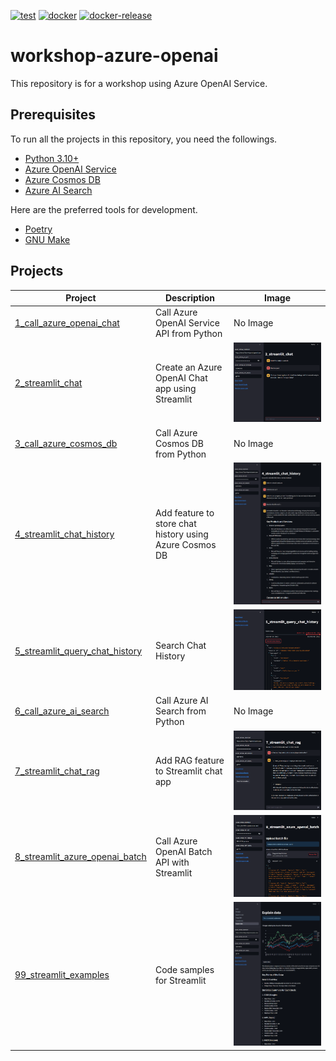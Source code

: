 [![test](https://github.com/ks6088ts-labs/workshop-azure-openai/actions/workflows/test.yaml/badge.svg?branch=main)](https://github.com/ks6088ts-labs/workshop-azure-openai/actions/workflows/test.yaml?query=branch%3Amain)
[![docker](https://github.com/ks6088ts-labs/workshop-azure-openai/actions/workflows/docker.yaml/badge.svg?branch=main)](https://github.com/ks6088ts-labs/workshop-azure-openai/actions/workflows/docker.yaml?query=branch%3Amain)
[![docker-release](https://github.com/ks6088ts-labs/workshop-azure-openai/actions/workflows/docker-release.yaml/badge.svg)](https://github.com/ks6088ts-labs/workshop-azure-openai/actions/workflows/docker-release.yaml)

# workshop-azure-openai

This repository is for a workshop using Azure OpenAI Service.

## Prerequisites

To run all the projects in this repository, you need the followings.

- [Python 3.10+](https://www.python.org/downloads/)
- [Azure OpenAI Service](https://azure.microsoft.com/en-us/products/ai-services/openai-service)
- [Azure Cosmos DB](https://azure.microsoft.com/en-us/products/cosmos-db/)
- [Azure AI Search](https://azure.microsoft.com/en-us/products/ai-services/ai-search)

Here are the preferred tools for development.

- [Poetry](https://python-poetry.org/docs/#installation)
- [GNU Make](https://www.gnu.org/software/make/)

## Projects

| Project                                                                           | Description                                             | Image                                                                                    |
| --------------------------------------------------------------------------------- | ------------------------------------------------------- | ---------------------------------------------------------------------------------------- |
| [1_call_azure_openai_chat](./apps/1_call_azure_openai_chat/README.md)             | Call Azure OpenAI Service API from Python               | No Image                                                                                 |
| [2_streamlit_chat](./apps/2_streamlit_chat/README.md)                             | Create an Azure OpenAI Chat app using Streamlit         | ![2_streamlit_chat](./docs/images/2_streamlit_chat.chat_page.png)                        |
| [3_call_azure_cosmos_db](./apps/3_call_azure_cosmos_db/README.md)                 | Call Azure Cosmos DB from Python                        | No Image                                                                                 |
| [4_streamlit_chat_history](./apps/4_streamlit_chat_history/README.md)             | Add feature to store chat history using Azure Cosmos DB | ![4_streamlit_chat_history](./docs/images/4_streamlit_chat_history.chat_page.png)        |
| [5_streamlit_query_chat_history](./apps/5_streamlit_query_chat_history/README.md) | Search Chat History                                     | ![5_streamlit_query_chat_history](./docs/images/5_streamlit_query_chat_history.main.png) |
| [6_call_azure_ai_search](./apps/6_call_azure_ai_search/README.md)                 | Call Azure AI Search from Python                        | No Image                                                                                 |
| [7_streamlit_chat_rag](./apps/7_streamlit_chat_rag/README.md)                     | Add RAG feature to Streamlit chat app                   | ![7_streamlit_chat_rag](./docs/images/7_streamlit_chat_rag.main.png)                     |
| [8_streamlit_azure_openai_batch](./apps/8_streamlit_azure_openai_batch/README.md) | Call Azure OpenAI Batch API with Streamlit              | ![8_streamlit_azure_openai_batch](./docs/images/8_streamlit_azure_openai_batch.main.png) |
| [99_streamlit_examples](./apps/99_streamlit_examples/README.md)                   | Code samples for Streamlit                              | ![99_streamlit_examples](./docs/images/99_streamlit_examples.explaindata.png)            |
